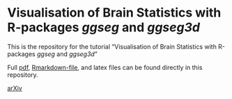 
<!-- README.md is generated from README.Rmd. Please edit that file -->

# Visualisation of Brain Statistics with R-packages *ggseg* and *ggseg3d*

<!-- badges: start -->

<!-- [![Launch Rstudio Binder](http://mybinder.org/badge_logo.svg)](https://mybinder.org/v2/gh/Athanasiamo/ggsegpaper/master?urlpath=rstudio) -->

<!-- badges: end -->

This is the repository for the tutorial “Visualisation of Brain
Statistics with R-packages *ggseg* and *ggseg3d*”

Full [pdf](msc_ggseg.pdf), [Rmarkdown-file](msc_ggseg.Rmd), and latex
files can be found directly in this repository.

[arXiv](https://arxiv.org/abs/1912.08200)
